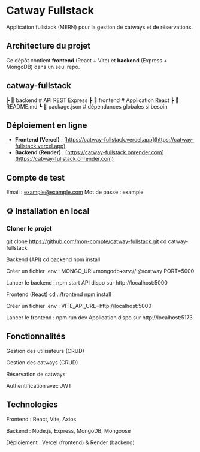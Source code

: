 # Catway Fullstack

Application fullstack (MERN) pour la gestion de catways et de réservations.

## Architecture du projet
Ce dépôt contient **frontend** (React + Vite) et **backend** (Express + MongoDB) dans un seul repo.

## catway-fullstack
┣ 📂 backend # API REST Express
┣ 📂 frontend # Application React
┣ 📜 README.md
┗ 📜 package.json # dépendances globales si besoin


##  Déploiement en ligne
- **Frontend (Vercel)** : [https://catway-fullstack.vercel.app](https://catway-fullstack.vercel.app)
- **Backend (Render)** : [https://catway-fullstack.onrender.com](https://catway-fullstack.onrender.com)

##  Compte de test
Email : example@example.com
Mot de passe : example


## ⚙️ Installation en local

###  Cloner le projet

git clone https://github.com/mon-compte/catway-fullstack.git
cd catway-fullstack

 Backend (API)
cd backend
npm install

Créer un fichier .env :
MONGO_URI=mongodb+srv://<user>:<password>@<cluster>/catway
PORT=5000


  Lancer le backend :
npm start
API dispo sur http://localhost:5000

 Frontend (React)
cd ../frontend
npm install

Créer un fichier .env :
VITE_API_URL=http://localhost:5000

  Lancer le frontend :
npm run dev
Application dispo sur http://localhost:5173

## Fonctionnalités
Gestion des utilisateurs (CRUD)

Gestion des catways (CRUD)

Réservation de catways

Authentification avec JWT

## Technologies
Frontend : React, Vite, Axios

Backend : Node.js, Express, MongoDB, Mongoose

Déploiement : Vercel (frontend) & Render (backend)
